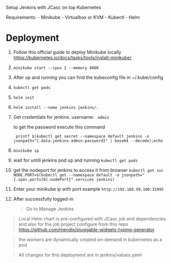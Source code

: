 Setup Jenkins with JCasc on top Kubernetes

Requirements:
    - Minikube
        - Virtualbox or KVM
    - Kubectl
    - Helm

# Deployment 
1. Follow this official guide to deploy Minikube locally https://kubernetes.io/docs/tasks/tools/install-minikube/
2. `minikube start --cpus 2 --memory 4000`
3. After up and running you can find the kubeconfig file in ~/.kube/config
4. `kubectl get pods`
5. `helm init`
6. `helm install --name jenkins jenkins/.`
7.  Get credentials for jenkins. 
    username: ` admin`

    to get the password execute this command

    ` printf $(kubectl get secret --namespace default jenkins -o jsonpath="{.data.jenkins-admin-password}" | base64 --decode);echo`
8. `minikube ip`
9. wait for untill jenkins pod up and running `kubectl get pods`
10. get the nodeport for jenkins to access it from browser `kubectl get svc`
    `NODE_PORT=$(kubectl get --namespace default -o jsonpath="{.spec.ports[0].nodePort}" services jenkins)`
11. Enter your minikube ip with port example `http://192.168.99.100:31995`


12. After successfully logged-in
    > Go to Manage Jenkins

> Local Helm chart is pre-configured with JCasc job and dependencies and also for the job project configure from this repo https://github.com/mendix/pluggable-widgets-typing-generator

> the workers are dynamically created on-demand in kubernetes as a pod

> All changes for this deployment are in jenkins/values.yaml